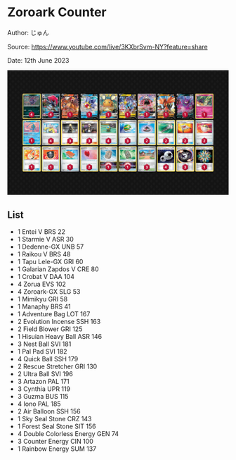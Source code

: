 # Zoroark Counter

Author: じゅん

Source: <https://www.youtube.com/live/3KXbrSvm-NY?feature=share>

Date: 12th June 2023

![decklist](../../images/PAL/Zoroark%20Counter/1-%20Zoroark%20Counter.png)

## List

* 1 Entei V BRS 22
* 1 Starmie V ASR 30
* 1 Dedenne-GX UNB 57
* 1 Raikou V BRS 48
* 1 Tapu Lele-GX GRI 60
* 1 Galarian Zapdos V CRE 80
* 1 Crobat V DAA 104
* 4 Zorua EVS 102
* 4 Zoroark-GX SLG 53
* 1 Mimikyu GRI 58
* 1 Manaphy BRS 41
* 1 Adventure Bag LOT 167
* 2 Evolution Incense SSH 163
* 2 Field Blower GRI 125
* 1 Hisuian Heavy Ball ASR 146
* 3 Nest Ball SVI 181
* 1 Pal Pad SVI 182
* 4 Quick Ball SSH 179
* 2 Rescue Stretcher GRI 130
* 2 Ultra Ball SVI 196
* 3 Artazon PAL 171
* 3 Cynthia UPR 119
* 3 Guzma BUS 115
* 4 Iono PAL 185
* 2 Air Balloon SSH 156
* 1 Sky Seal Stone CRZ 143
* 1 Forest Seal Stone SIT 156
* 4 Double Colorless Energy GEN 74
* 3 Counter Energy CIN 100
* 1 Rainbow Energy SUM 137
